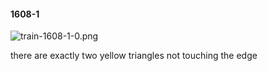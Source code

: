 #### 1608-1
![train-1608-1-0.png](https://github.com/lil-lab/nlvr/raw/master/nlvr/train/images/62/train-1608-1-0.png "train-1608-1-0.png")

there are exactly two yellow triangles not touching the edge